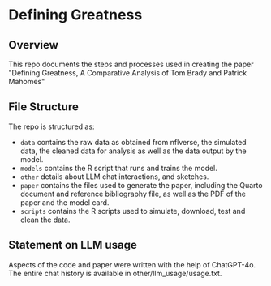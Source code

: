 # Defining Greatness

## Overview

This repo documents the steps and processes used in creating the paper "Defining Greatness, A Comparative Analysis of Tom Brady and Patrick Mahomes"

## File Structure

The repo is structured as:

-   `data` contains the raw data as obtained from nflverse, the simulated data, the cleaned data for analysis as well as the data output by the model.
-   `models` contains the R script that runs and trains the model. 
-   `other` details about LLM chat interactions, and sketches.
-   `paper` contains the files used to generate the paper, including the Quarto document and reference bibliography file, as well as the PDF of the paper and the model card. 
-   `scripts` contains the R scripts used to simulate, download, test and clean the data.


## Statement on LLM usage

Aspects of the code and paper were written with the help of ChatGPT-4o. The entire chat history is available in other/llm_usage/usage.txt.

